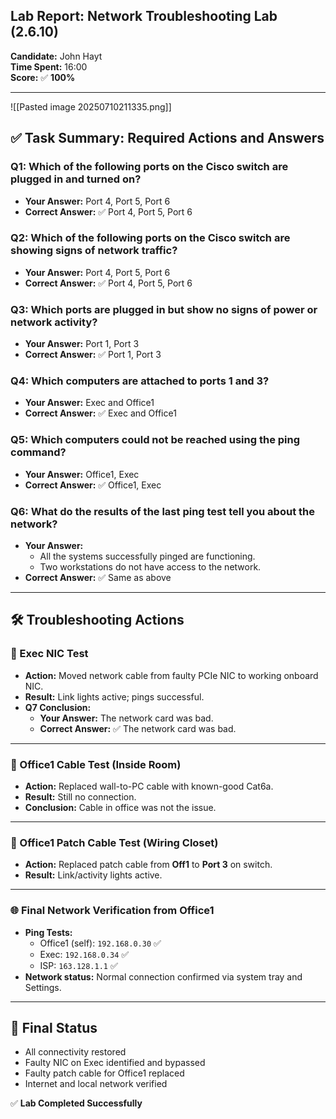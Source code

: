 ## Lab Report: Network Troubleshooting Lab (2.6.10)

**Candidate:** John Hayt  
**Time Spent:** 16:00  
**Score:** ✅ **100%**

---

![[Pasted image 20250710211335.png]]


## ✅ Task Summary: Required Actions and Answers

### Q1: Which of the following ports on the Cisco switch are plugged in and turned on?
- **Your Answer:** Port 4, Port 5, Port 6  
- **Correct Answer:** ✅ Port 4, Port 5, Port 6

### Q2: Which of the following ports on the Cisco switch are showing signs of network traffic?
- **Your Answer:** Port 4, Port 5, Port 6  
- **Correct Answer:** ✅ Port 4, Port 5, Port 6

### Q3: Which ports are plugged in but show no signs of power or network activity?
- **Your Answer:** Port 1, Port 3  
- **Correct Answer:** ✅ Port 1, Port 3

### Q4: Which computers are attached to ports 1 and 3?
- **Your Answer:** Exec and Office1  
- **Correct Answer:** ✅ Exec and Office1

### Q5: Which computers could not be reached using the ping command?
- **Your Answer:** Office1, Exec  
- **Correct Answer:** ✅ Office1, Exec

### Q6: What do the results of the last ping test tell you about the network?
- **Your Answer:**  
  - All the systems successfully pinged are functioning.  
  - Two workstations do not have access to the network.  
- **Correct Answer:** ✅ Same as above

---

## 🛠️ Troubleshooting Actions

### 🔄 Exec NIC Test
- **Action:** Moved network cable from faulty PCIe NIC to working onboard NIC.
- **Result:** Link lights active; pings successful.
- **Q7 Conclusion:**  
  - **Your Answer:** The network card was bad.  
  - **Correct Answer:** ✅ The network card was bad.

---

### 🧪 Office1 Cable Test (Inside Room)
- **Action:** Replaced wall-to-PC cable with known-good Cat6a.
- **Result:** Still no connection.
- **Conclusion:** Cable in office was not the issue.

---

### 🧪 Office1 Patch Cable Test (Wiring Closet)
- **Action:** Replaced patch cable from **Off1** to **Port 3** on switch.
- **Result:** Link/activity lights active.

---

### 🌐 Final Network Verification from Office1
- **Ping Tests:**  
  - Office1 (self): `192.168.0.30` ✅  
  - Exec: `192.168.0.34` ✅  
  - ISP: `163.128.1.1` ✅  
- **Network status:** Normal connection confirmed via system tray and Settings.

---

## 🎉 Final Status
- All connectivity restored  
- Faulty NIC on Exec identified and bypassed  
- Faulty patch cable for Office1 replaced  
- Internet and local network verified

✅ **Lab Completed Successfully**  
